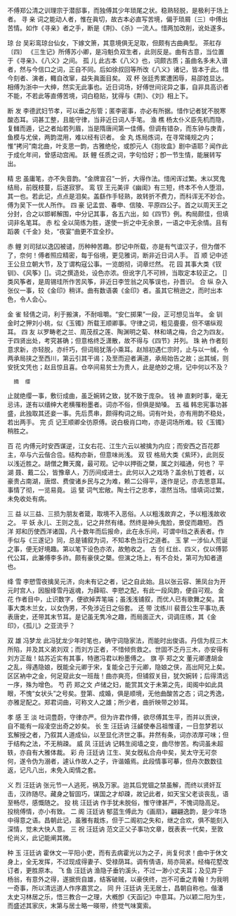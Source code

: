 <!-- { "loadSidebar": true } -->
不傅郑公清之训理宗于潜邸事，而独傅其少年琐尾之状。稳熟轻脱，是极利于场上者。
寻  亲
词之能动人者，惟在眞切，故古本必直写苦境，偏于琐屑〔三〕中傅出苦情。如作《寻亲》者之手，断是《荆》、《杀》一流人。惜两加改削，讹处遂多。
 
琼  台
吴彩鸾琼台仙女，下嫁文箫，其意境俱无足取，但颇有古曲典型。
茶舡存〔四〕
《三生记》所傅苏小卿，是冯魁负双生者，此则反是。曲有古意，当位置于《寻亲》、《八义》之间。
孤  儿
此古本《八义》也，词颇古质；虽曲名多未入谱者，然与今信口之词，正自不同。后如徐叔回等所改《八义》诸记，皆本于此。惜今刻者、演者，輙自改窜，益失眞面目矣。
双  杯
张廷秀累遭困辱，易邵姓显达。相傅为浙中一大绅，然实无此事也。近日词场，好傅世间诧异之事，自非具高识者不能，不若此等直傅苦境，词白稳贴，犹得与《荆》、《刘》相上下。
 
断  发
李德武妇节孝，可以垂之彤管；匿李密事，亦必有所据。惜作记者犹不脱寒酸态耳。词甚工整，且能守律，当非近日词人手笔。
渔  樵
杨太仆义臣先机而隐，复雠而遁，记之者灿若列眉，当是隋唐间第一佳傅。但调有错杂，而东钟与庚青，鱼模与尤侯，两韵混用，难以经有识者。
金  丸
炼局炼词，在寻常绳规之内；惟“拷问”南北曲，叶支思一韵，古雅绝伦，或卽元人《抱妆盒》剧中语耶？闻作此于成化年间，曾感动宫闱。
跃  鲤
任质之词，字句恰好；卽一节生情，能展转写出。
 
精  忠
虽庸笔，亦不失音韵。“金牌宣召”一折，大得作法。惜闲诨过繁。末以冥鬼结局，前旣枝蔓，后遂寂寥。
鸾  钗
王元美评《幽闺》有三短，终本不令人堕泪，其一也。若此记，点点是泪矣。盖繇作手轻熟，故转折不费力，而科诨无不妙合。傅为吴下一优人所作。
四  豪
记孟尝、春申、信陵、平原四公子。首之以周天王之分封，合之以邯郸解围，中分记其事，各五六出，如《四节》例。构局颇佳，但填词非名笔耳。
赤  松
全以简练为胜，遂使一折之中无余景，一语之中无余情。且有蹈袭《千金》处，“夜宴”曲更不宜全抄。
 
赤  鲤
刘司狱以逸囚被谴，历种种苦趣。卽记中所载，亦是有气谊汉子，但为僧不了，奈何！傅者照应精密，每于俗境，更见雅词，断非近日词人手。
百  顺
记中述王公旦立朝大节，及丁谓构寇公事。一览朗彻，词章烂然。
花  园
其事大类《钗钏》、《风筝》[]。词之撰造处，设色亦浓。但讹字几不可辨，当取定本较正之。
[]类风筝者，是周锡珪所作苦风筝，非近日李笠翁之风筝误也，孙晋识。
合  纵
杂入张仪一事，较《金印》稍详。曲有数语袭《金印》者。虽其它稍逊之，而时出本色，令人会心。
 
金  雀
轻倩之词，利于搬演，不耐咀嚼。“安仁掷果”一段，正可想见当年。
金  钏
金时之狎刘小桃，似《玉镯》所载王顺卿事。守律之词，粗见亹亹，但不堪纵观耳。
四  友
以罗畴老之兰、周茂叔之莲、陶渊明之菊、林和靖之梅，合之为四友。于四贤出处，考究甚确；但意格终乏潇散，故不得与《四节》并列。
珠  衲
作者刻意求新，亦轻脱，亦纤巧，但词局犹落小乘耳。赵旭初遇仁宗时，止与以一缄，令两承局挟之至西川，第云引其干谒；及至而迎者满道，承局始告之故；出其缄，则安抚文凭也；赵且惊且喜。仓卒间易贫士为贵人，此是绝妙之境，记中何以不及？
 
      摘  缨
止就绝缨一事，敷衍成曲，虽乏婉转之致，犹不致于庞杂。
钱  神
直剌时事，毫无忌讳，遂有以缙绅大老横罹粉墨者。词亦不俗，但俱是拗嗓。
五  福
韩忠宪事功甚盛，此独取其还妾一事。先后贯串，颇得构词之局。词有叶处，亦有用韵不稳处，若出两手。
完  贞
记王顺卿全彷原傅。说白极肖口吻，亦是词场所难。较《玉镯》稍胜之。
 
百  花
内傅元时安西谋逆，江女右花、江生六云以被擒为内应；而安西之百花郡主，卒与六云偕合卺。结构亦新，但意味尚浅。
双  钗
格局大类《紫环》，此则反以浅近胜之。胡僧之舞天魔，最可观。记中以押衙之槩，属之刘福通，何也？
平  湖
聂、戴二公，皆豫章人，万历间成进士。此何以入之戏场？盖余杭丁姓者，以豪贵占南湖，唐煜、费俊诸乡民与之为难，赖二公得平，遂作是记，亦去思意耳。事情了彻，一览易竟。
运  甓
词气宏敞。陶士行之忠孝，凛然当场。惜填词过繁，未免收处有病。
 
三  益
以三益、三损为朋友者箴，取境不入恶俗。人以粗浅故弃之，予以粗浅故收之。
平  妖
永儿、王则之乱，记之井然有绪。然终是神头鬼脸，景促而趣短。
西  洋
郑和历使西洋诸国，凡十数年而后报命，此在永乐间，可谓中珰之表表者。作手似与《三遂记》同，总是铺叙为词，不知本色当行之道者。
玉  掌
一涉仙人荒诞之事，便无好境趣。第以笔下设色亦浓，故勉收之。
古  剑
红丝、四义，仅以傅郭代公耳，此兼傅李多祚。颇有豪侠之槩。但演之场上，有不合处，第可为知者道也。
 
绛  雪
李愬雪夜擒吴元济，向未有记之者，记之自此始。且以张云容、箫凤台为开元时宫人，因服绛雪丹返魂，为薛昭、李愬之配，有此一段风韵，便自可观。
金  花
作者目中，止识数字，便欲掉弄笔端；虽浅浅铺叙，而优人已有歌舞之矣。其事大类木兰女，以女伪男，不免涉近日之俗套。
还  带                                                   沈练川
裴晋公生平事功,表表唐史，还带其末节耳。是记虽无隽冷之趣，而局面正大，词调庄练，其《金印》，《孤儿》之亚流乎？
 
双  雄                                                   冯梦龙
此冯犹龙少年时笔也，确守词隐家法，而能时出俊语。丹信为叔三木所陷，并及其义弟刘双；而刘方正者，不惜倾赀救之。世固不乏丹三木，亦安得有刘方正哉！姑苏近实有其事，特邀冯君以粉墨傅之。
旗  亭                                                   郑之文
董元卿遭胡金之乱，得遇隐娘，旣能全元卿于宋，复能全己于元卿，隐娘之侠，高出阿兄上矣。区区衲中之金，何足窥此女一班哉！曲亦爽亮，但铺叙关目，犹欠婉转；后得清远一序，殊为增色。
芍  药                                                   郑之文
卢储之妇，能赏其文于未第之先，闺阁中如此具眼，不愧“女状头”之号矣。登第、成婚，俱是顺境，无他曲酸苦之态；词之秀逸，亦雅足配之。郑君词曲，可称文人之雄；所少者，曲折映带之妙耳。
 
孝  感                                                   王  淡
吐词豊蔚，守律亦严。但为许君作傅，欲尽傅其生平，而并以贡谀，自不能有一段凌空出奇之妙矣。
长  生                                                   汪廷讷
汪鹾使奉吕祖惟谨，一日忽梦若以玄解授之者，乃叙其人道成仙，以至显化济世之事。井然有条，词亦浓厚可味；但于结构之法，不无稍疎。
威  凤                                                   汪廷讷
记韩生阅墙之变，曲尽惨苦。构词虽未超轶，亦自有大雅体裁。
彩  舟                                                   汪廷讷
江生、吴女旣私合舟中矣，吴太守无可奈何，遂令伪为溺者，遽认作故人之子，许谐婚焉。此段情事可摹，但舟次数数往返，记凡八出，未免入闺情之套。
 
义  烈                                                   汪廷讷
张元节一人逃死，祸及万家。迨其后党锢之禁虽解，而终以贤奸互击，汉祚随尽。藏身之智固巧，谋国之才却疎，故记此者，如天宝父老谈丧乱，语至畅尽，感慨随之。
投  桃                                                   汪廷讷
作手犹未脱俗，惟守律甚严，不愧词隐高足。投桃傅情，亦小有致。
二  阁                                                   汪廷讷
郁蓝生傅此为《画扇》，翩翩逸韵，是少年场中得意之语。昌朝此记，虽雅有裁炼，但于二阁初之失和，继之合欢，俱不能刻入深情，觉未大快人意。
三   祝                                                  汪廷讷
范文正父子事功文章，旣表表一代矣，至敦伦尚义，此记能阐其微。
 
种  玉                                                   汪廷讷
霍休文一平阳小吏，而有去病霍光以为之子，尚复何求！曲中于休文身上，全无发挥，不过现成得妻子、受禄荫耳。调有倩语，局亦简紧。经梅花墅改订者，更胜原本。
飞  鱼                                                   汪廷讷
渔隐子垂钓溪头，不过一渺小丈夫耳；及见弃于杨翁，有意外之得，遂据赀自雄，结客破贼，以豪侠终，岂不可垂之青翰！为我明一奇事，所以清远道人作序嘉赏之。
同  升                                                   汪廷讷
无无居士，昌朝自称也。偕潘太史习林居之乐，悟三教合一之理，大槪卽《天函记》中意耳。乃以颖二阳为生，而盛述其家庆，末第与居士略一暎带，终觉气味寞索。
